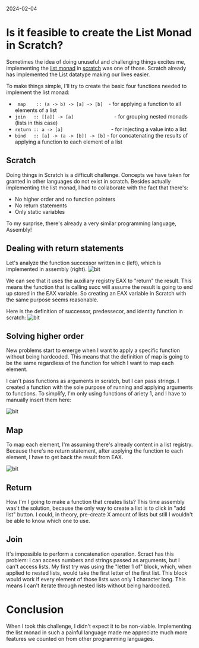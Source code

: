 2024-02-04
# Is it feasible to create the List Monad in Scratch?


Sometimes the idea of doing unuseful and challenging things excites me, implementing the [list monad](https://en.wikibooks.org/wiki/Haskell/Understanding_monads/List) in [scratch](https://scratch.mit.edu/) was one of those. Scratch already has implemented the List datatype making our lives easier.


To make things simple, I'll try to create the basic four functions needed to implement the list monad:

* ``` map    :: (a -> b) -> [a] -> [b]```&nbsp; &nbsp; - for applying a function to all elements of a list
* ``` join   :: [[a]] -> [a]  ```&nbsp; &nbsp; &nbsp; &nbsp; &nbsp; &nbsp; &nbsp; &nbsp; &nbsp;  &nbsp; &nbsp; &nbsp; &nbsp; - for grouping nested monads (lists in this case)
* ``` return :: a -> [a] ``` &nbsp; &nbsp; &nbsp; &nbsp; &nbsp; &nbsp; &nbsp; &nbsp; &nbsp; &nbsp; &nbsp; &nbsp; &nbsp; &nbsp; &nbsp; &nbsp; - for injecting a value into a list
* ``` bind   :: [a] -> (a -> [b]) -> [b] ``` - for concatenating the results of applying a function to each element of a list

## Scratch
Doing things in Scratch is a difficult challenge. Concepts we have taken for granted in other languages do not exist in scratch. Besides actually implementing the list monad, I had to collaborate with the fact that there's:

* No higher order and no function pointers
* No return statements
* Only static variables

To my surprise, there's already a very similar programming language, Assembly!

## Dealing with return statements
Let's analyze the function successor written in c (left), which is implemented in assembly (right).
![bit](/img/assembly-succ.png)

We can see that it uses the auxiliary registry EAX to "return" the result. This means the function that is calling succ will assume the result is going to end up stored in the EAX variable. So creating an EAX variable in Scratch with the same purpose seems reasonable.

Here is the definition of successor, predessecor, and identity function in scratch:
![bit](/img/scratch-succ.png)


## Solving  higher order
New problems start to emerge when I want to apply a specific function without being hardcoded. This means that the definition of map is going to be the same regardless of the function for which I want to map each element.

I can't pass functions as arguments in scratch, but I can pass strings. I created a function with the sole purpose of running and applying arguments to functions. To simplify, I'm only using functions of ariety 1, and I have to manually insert them here:

![bit](/img/scratch-apply.png)

## Map
To map each element, I'm assuming there's already content in a list registry. Because there's no return statement, after applying the function to each element, I have to get back the result from EAX.

![bit](/img/scratch-map.png)

## Return 
How I'm I going to make a function that creates lists? This time assembly was't the solution, because the only way to create a list is to click in "add list" button. I could, in theory, pre-create X amount of lists but still I wouldn't be able to know which one to use. 


## Join
It's impossible to perform a concatenation operation. Scract has this problem: I can access numbers and strings passed as
arguments, but I can't access lists. My first try was using the "letter 1 of" block, which, when applied to nested lists,
would take the first letter of the first list. This block would work if every element of those lists was only 1 character
long. This means I can't iterate through nested lists without being hardcoded. 


# Conclusion

When I took this challenge, I didn't expect it to be non-viable. Implementing the list monad in such a painful language made me appreciate much more features we counted on from other programming languages.
